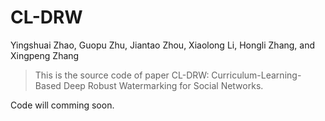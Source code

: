# CL-DRW


Yingshuai Zhao, Guopu Zhu, Jiantao Zhou, Xiaolong Li, Hongli Zhang, and Xingpeng Zhang 

> This is the source code of paper CL-DRW: Curriculum-Learning-Based Deep Robust
Watermarking for Social Networks.

Code will comming soon.

